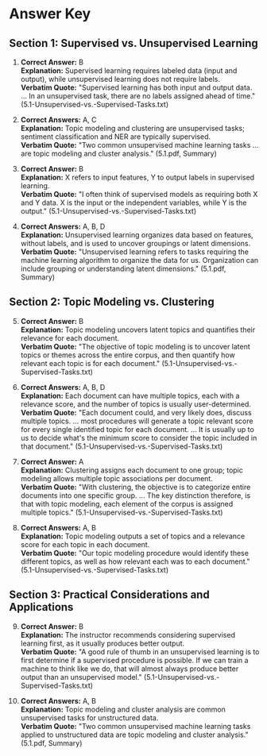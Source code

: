 # Answer Key

## Section 1: Supervised vs. Unsupervised Learning

1. **Correct Answer:** B  
**Explanation:** Supervised learning requires labeled data (input and output), while unsupervised learning does not require labels.  
**Verbatim Quote:** "Supervised learning has both input and output data. ... In an unsupervised task, there are no labels assigned ahead of time." (5.1-Unsupervised-vs.-Supervised-Tasks.txt)

2. **Correct Answers:** A, C  
**Explanation:** Topic modeling and clustering are unsupervised tasks; sentiment classification and NER are typically supervised.  
**Verbatim Quote:** "Two common unsupervised machine learning tasks ... are topic modeling and cluster analysis." (5.1.pdf, Summary)

3. **Correct Answer:** B  
**Explanation:** X refers to input features, Y to output labels in supervised learning.  
**Verbatim Quote:** "I often think of supervised models as requiring both X and Y data. X is the input or the independent variables, while Y is the output." (5.1-Unsupervised-vs.-Supervised-Tasks.txt)

4. **Correct Answers:** A, B, D  
**Explanation:** Unsupervised learning organizes data based on features, without labels, and is used to uncover groupings or latent dimensions.  
**Verbatim Quote:** "Unsupervised learning refers to tasks requiring the machine learning algorithm to organize the data for us. Organization can include grouping or understanding latent dimensions." (5.1.pdf, Summary)

## Section 2: Topic Modeling vs. Clustering

5. **Correct Answer:** B  
**Explanation:** Topic modeling uncovers latent topics and quantifies their relevance for each document.  
**Verbatim Quote:** "The objective of topic modeling is to uncover latent topics or themes across the entire corpus, and then quantify how relevant each topic is for each document." (5.1-Unsupervised-vs.-Supervised-Tasks.txt)

6. **Correct Answers:** A, B, D  
**Explanation:** Each document can have multiple topics, each with a relevance score, and the number of topics is usually user-determined.  
**Verbatim Quote:** "Each document could, and very likely does, discuss multiple topics. ... most procedures will generate a topic relevant score for every single identified topic for each document. ... It is usually up to us to decide what's the minimum score to consider the topic included in that document." (5.1-Unsupervised-vs.-Supervised-Tasks.txt)

7. **Correct Answer:** A  
**Explanation:** Clustering assigns each document to one group; topic modeling allows multiple topic associations per document.  
**Verbatim Quote:** "With clustering, the objective is to categorize entire documents into one specific group. ... The key distinction therefore, is that with topic modeling, each element of the corpus is assigned multiple topics." (5.1-Unsupervised-vs.-Supervised-Tasks.txt)

8. **Correct Answers:** A, B  
**Explanation:** Topic modeling outputs a set of topics and a relevance score for each topic in each document.  
**Verbatim Quote:** "Our topic modeling procedure would identify these different topics, as well as how relevant each was to each document." (5.1-Unsupervised-vs.-Supervised-Tasks.txt)

## Section 3: Practical Considerations and Applications

9. **Correct Answer:** B  
**Explanation:** The instructor recommends considering supervised learning first, as it usually produces better output.  
**Verbatim Quote:** "A good rule of thumb in an unsupervised learning is to first determine if a supervised procedure is possible. If we can train a machine to think like we do, that will almost always produce better output than an unsupervised model." (5.1-Unsupervised-vs.-Supervised-Tasks.txt)

10. **Correct Answers:** A, B  
**Explanation:** Topic modeling and cluster analysis are common unsupervised tasks for unstructured data.  
**Verbatim Quote:** "Two common unsupervised machine learning tasks applied to unstructured data are topic modeling and cluster analysis." (5.1.pdf, Summary)
